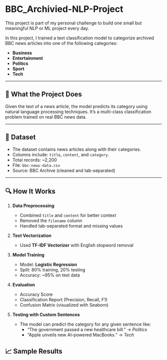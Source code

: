 # BBC_Archivied-NLP-Project

This project is part of my personal challenge to build one small but meaningful NLP or ML project every day.

In this project, I trained a text classification model to categorize archived BBC news articles into one of the following categories:

- **Business**
- **Entertainment**
- **Politics**
- **Sport**
- **Tech**

---

## 📌 What the Project Does

Given the text of a news article, the model predicts its category using natural language processing techniques. It’s a multi-class classification problem trained on real BBC news data.

---

## 📂 Dataset

- The dataset contains news articles along with their categories.
- Columns include: `title`, `content`, and `category`.
- Total records: ~2,200
- File: `bbc-news-data.csv`
- Source: BBC Archive (cleaned and tab-separated)

---

## 🔍 How It Works

1. **Data Preprocessing**
   - Combined `title` and `content` for better context
   - Removed the `filename` column
   - Handled tab-separated format and missing values

2. **Text Vectorization**
   - Used **TF-IDF Vectorizer** with English stopword removal

3. **Model Training**
   - Model: **Logistic Regression**
   - Split: 80% training, 20% testing
   - Accuracy: ~95% on test data

4. **Evaluation**
   - Accuracy Score
   - Classification Report (Precision, Recall, F1)
   - Confusion Matrix (visualized with Seaborn)

5. **Testing with Custom Sentences**
   - The model can predict the category for any given sentence like:
     - “The government passed a new healthcare bill.” → *Politics*
     - “Apple unveils new AI-powered MacBooks.” → *Tech*

## 📈 Sample Results

